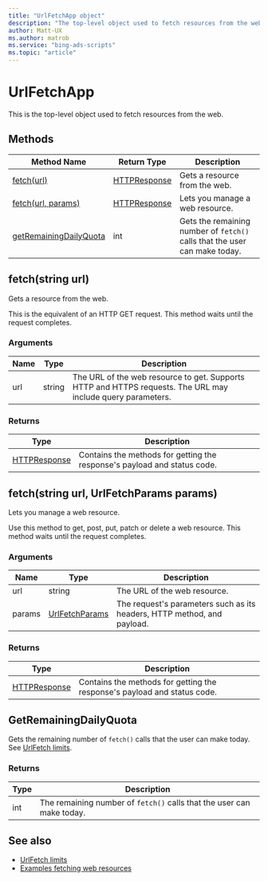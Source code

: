 ```yaml
---
title: "UrlFetchApp object"
description: "The top-level object used to fetch resources from the web."
author: Matt-UX
ms.author: matrob
ms.service: "bing-ads-scripts"
ms.topic: "article"
---
```


# UrlFetchApp

This is the top-level object used to fetch resources from the web.

<!--
This example throws 403 now. They've updated the service and now require a 
token. See https://iexcloud.io/docs/api/. They also require attribution, so
we need to find another endpoint to use.

Example usage:
```javascript
function main() {
    // Simple GET request to fetch a stock quote.
    var response = UrlFetchApp.fetch('https://api.iextrading.com/1.0/stock/msft/quote');
    var stock = JSON.parse(response.getContentText());
    Logger.log(`stock symbol: ${stock["symbol"]}`);
    Logger.log(`company: ${stock["companyName"]}`);
    Logger.log(`close price: ${stock["close"]}`);
    Logger.log("\nstatus code: " + response.getResponseCode());
}
```
-->

## Methods

|Method Name|Return Type|Description|
|-|-|-
[fetch(url)](#fetch-string-url-)|[HTTPResponse](./HTTPResponse.md)|Gets a resource from the web.
[fetch(url, params)](#fetch-string-url-urlfetchparams-params-)|[HTTPResponse](./HTTPResponse.md)|Lets you manage a web resource.
[getRemainingDailyQuota](#getremainingdailyquota)|int|Gets the remaining number of `fetch()` calls that the user can make today.


## <a name="fetch-string-url-"></a>fetch(string url)
Gets a resource from the web. 

This is the equivalent of an HTTP GET request. This method waits until the request completes.

### Arguments
|Name|Type|Description|
|-|-|-
url|string|The URL of the web resource to get. Supports HTTP and HTTPS requests. The URL may include query parameters.

### Returns
|Type|Description|
|-|-
[HTTPResponse](HTTPResponse.md)|Contains the methods for getting the response's payload and status code.


## <a name="fetch-string-url-urlfetchparams-params-"></a>fetch(string url, UrlFetchParams params)
Lets you manage a web resource.

Use this method to get, post, put, patch or delete a web resource. This method waits until the request completes.

### Arguments
|Name|Type|Description|
|-|-|-
url|string|The URL of the web resource.
params|[UrlFetchParams](UrlFetchParams.md)|The request's parameters such as its headers, HTTP method, and payload.

### Returns
|Type|Description|
|-|-
[HTTPResponse](HTTPResponse.md)|Contains the methods for getting the response's payload and status code.


## <a name="getremainingdailyquota"></a>GetRemainingDailyQuota
Gets the remaining number of `fetch()` calls that the user can make today. See [UrlFetch limits](../concepts/urlfetch-limits.md).

### Returns
|Type|Description|
|-|-
int|The remaining number of `fetch()` calls that the user can make today.


## See also

- [UrlFetch limits](../concepts/urlfetch-limits.md)
- [Examples fetching web resources](../examples/fetch-resources.md)
